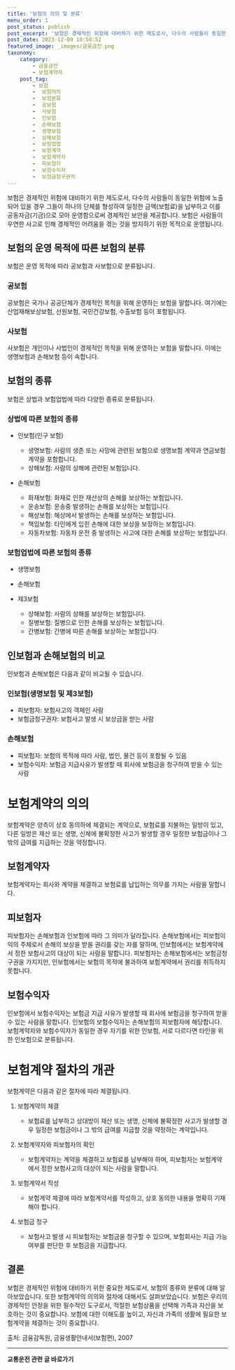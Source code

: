 ```yaml
---
title: '보험의 의의 및 분류'
menu_order: 1
post_status: publish
post_excerpt: '보험은 경제적인 위험에 대비하기 위한 제도로서, 다수의 사람들이 동일한 위험에 노출되어 있을 경우 그들이 하나의 단체를 형성하여 일정한 금액 보험료 을 납부하고 이를 공동자금 기금 으로 모아 운영함으로써 경제적인 보안을 제공합니다. 보험은 사람들이 우연한 사고로 인해 경제적인 어려움을 겪는 것을 방지하기 위한 목적으로 운영됩니다.'
post_date: 2023-12-09 10:50:52
featured_image: _images/금융금전.png
taxonomy:
    category:
        - 금융금전
        - 보험계약자
    post_tag:
        - 보험
        -  보험의의
        -  보험분류
        -  공보험
        -  사보험
        -  인보험
        -  손해보험
        -  생명보험
        -  상해보험
        -  보험업법
        -  보험계약
        -  보험계약자
        -  피보험자
        -  보험수익자
        -  보험금청구권자
---
```



보험은 경제적인 위험에 대비하기 위한 제도로서, 다수의 사람들이 동일한 위험에 노출되어 있을 경우 그들이 하나의 단체를 형성하여 일정한 금액(보험료)을 납부하고 이를 공동자금(기금)으로 모아 운영함으로써 경제적인 보안을 제공합니다. 보험은 사람들이 우연한 사고로 인해 경제적인 어려움을 겪는 것을 방지하기 위한 목적으로 운영됩니다.

## 보험의 운영 목적에 따른 보험의 분류

보험은 운영 목적에 따라 공보험과 사보험으로 분류됩니다.

### 공보험

공보험은 국가나 공공단체가 경제적인 목적을 위해 운영하는 보험을 말합니다. 여기에는 산업재해보상보험, 선원보험, 국민건강보험, 수출보험 등이 포함됩니다.

### 사보험

사보험은 개인이나 사법인이 경제적인 목적을 위해 운영하는 보험을 말합니다. 이에는 생명보험과 손해보험 등이 속합니다.

## 보험의 종류

보험은 상법과 보험업법에 따라 다양한 종류로 분류됩니다.

### 상법에 따른 보험의 종류

- 인보험(인구 보험)
  - 생명보험: 사람의 생존 또는 사망에 관련된 보험으로 생명보험 계약과 연금보험 계약을 포함합니다.
  - 상해보험: 사람의 상해에 관련된 보험입니다.

- 손해보험
  - 화재보험: 화재로 인한 재산상의 손해를 보상하는 보험입니다.
  - 운송보험: 운송중 발생하는 손해를 보상하는 보험입니다.
  - 해상보험: 해상에서 발생하는 손해를 보상하는 보험입니다.
  - 책임보험: 타인에게 입힌 손해에 대한 보상을 보장하는 보험입니다.
  - 자동차보험: 자동차 운전 중 발생하는 사고에 대한 손해를 보상하는 보험입니다.

### 보험업법에 따른 보험의 종류

- 생명보험
- 손해보험

- 제3보험
  - 상해보험: 사람의 상해를 보상하는 보험입니다.
  - 질병보험: 질병으로 인한 손해를 보상하는 보험입니다.
  - 간병보험: 간병에 따른 손해를 보상하는 보험입니다.

## 인보험과 손해보험의 비교

인보험과 손해보험은 다음과 같이 비교될 수 있습니다.

### 인보험(생명보험 및 제3보험)

- 피보험자: 보험사고의 객체인 사람
- 보험금청구권자: 보험사고 발생 시 보상금을 받는 사람

### 손해보험

- 피보험자: 보험의 목적에 따라 사람, 법인, 물건 등이 포함될 수 있음
- 보험수익자: 보험금 지급사유가 발생할 때 회사에 보험금을 청구하여 받을 수 있는 사람

# 보험계약의 의의

보험계약은 양측이 상호 동의하에 체결되는 계약으로, 보험료를 지불하는 일방이 있고, 다른 일방은 재산 또는 생명, 신체에 불확정한 사고가 발생할 경우 일정한 보험금이나 그 밖의 급여를 지급하는 것을 약정합니다.

## 보험계약자

보험계약자는 회사와 계약을 체결하고 보험료를 납입하는 의무를 가지는 사람을 말합니다.

## 피보험자

피보험자는 손해보험과 인보험에 따라 그 의미가 달라집니다. 손해보험에서는 피보험이익의 주체로서 손해의 보상을 받을 권리를 갖는 자를 말하며, 인보험에서는 보험계약에서 정한 보험사고의 대상이 되는 사람을 말합니다. 피보험자는 손해보험에서는 보험금청구권을 가지지만, 인보험에서는 보험의 목적에 불과하여 보험계약에서 권리를 취득하지 못합니다.

## 보험수익자

인보험에서 보험수익자는 보험금 지급 사유가 발생할 때 회사에 보험금을 청구하여 받을 수 있는 사람을 말합니다. 인보험의 보험수익자는 손해보험의 피보험자에 해당합니다. 보험계약자와 보험수익자가 동일한 경우 자기를 위한 인보험, 서로 다르다면 타인을 위한 인보험으로 분류됩니다.

# 보험계약 절차의 개관

보험계약은 다음과 같은 절차에 따라 체결됩니다.

1. 보험계약의 체결
   - 보험료를 납부하고 상대방이 재산 또는 생명, 신체에 불확정한 사고가 발생할 경우 일정한 보험금이나 그 밖의 급여를 지급할 것을 약정하는 계약입니다.

2. 보험계약자와 피보험자의 확인
   - 보험계약자는 계약을 체결하고 보험료를 납부해야 하며, 피보험자는 보험계약에서 정한 보험사고의 대상이 되는 사람을 말합니다.

3. 보험계약서 작성
   - 보험계약 체결에 따라 보험계약서를 작성하고, 상호 동의한 내용을 명확히 기재해야 합니다.

4. 보험금 청구
   - 보험사고 발생 시 피보험자는 보험금을 청구할 수 있으며, 보험회사는 지급 가능 여부를 판단한 후 보험금을 지급합니다.

## 결론

보험은 경제적인 위험에 대비하기 위한 중요한 제도로서, 보험의 종류와 분류에 대해 알아보았습니다. 또한 보험계약의 의의와 절차에 대해서도 살펴보았습니다. 보험은 우리의 경제적인 안정을 위한 필수적인 도구로서, 적절한 보험상품을 선택해 가족과 자산을 보호하는 것이 중요합니다. 보험에 대한 이해도를 높이고, 자신과 가족의 생활에 필요한 보험계약을 체결하는 것이 중요합니다.

출처: 금융감독원, 금융생활안내서(보험편), 2007
<!-- wp:separator -->
<hr class="wp-block-separator has-alpha-channel-opacity"/>
<!-- /wp:separator -->

<!-- wp:group {"backgroundColor":"base","layout":{"type":"constrained"}} -->
<div class="wp-block-group has-base-background-color has-background"><!-- wp:paragraph {"align":"center","fontSize":"medium"} -->
<p class="has-text-align-center has-large-font-size"><strong>교통운전 관련 글 바로가기</strong></p>
<!-- /wp:paragraph -->


<!-- wp:latest-posts
{"categories":[{"id":1440,"count":19,"description":"","link":"https://uknowlaw.com/category/%ea%b5%90%ed%86%b5%ec%9a%b4%ec%a0%84/","name":"교통운전","slug":"교통운전","taxonomy":"category","parent":0,"meta":[],"_links":{"self":[{"href":"https://uknowlaw.com/wp-json/wp/v2/categories/1440"}],"collection":[{"href":"https://uknowlaw.com/wp-json/wp/v2/categories"}],"about":[{"href":"https://uknowlaw.com/wp-json/wp/v2/taxonomies/category"}],"wp:post_type":[{"href":"https://uknowlaw.com/wp-json/wp/v2/posts?categories=1440"}],"curies":[{"name":"wp","href":"https://api.w.org/{rel}","templated":true}]}}],"postsToShow":100,"excerptLength":28,"postLayout":"grid","columns":2,"featuredImageAlign":"left","featuredImageSizeSlug":"large","fontSize":"small"} /--></div>
<!-- /wp:group -->
